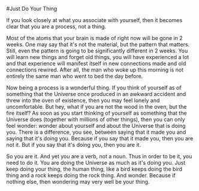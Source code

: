 #Just Do Your Thing

If you look closely at what you associate with yourself, then it becomes clear that you are a process, not a thing.

Most of the atoms that your brain is made of right now will be gone in 2 weeks. One may say that it's not the material, but the pattern that matters. Still, even the pattern is going to be significantly different in 2 weeks. You will learn new things and forget old things, you will have experienced a lot and that experience will manifest itself in new connections made and old connections rewired. After all, the man who woke up this morning is not entirely the same man who went to bed the day before.

Now being a process is a wonderful thing. If you think of yourself as of something that the Universe once produced in an awkward accident and threw into the oven of existence, then you may feel lonely and uncomfortable. But hey, what if you are not the wood in the oven, but the fire itself? As soon as you start thinking of yourself as something that the Universe does (together with millions of other things), then you can only feel wonder: wonder about yourself and about the Universe that is doing you. There is a difference,  you see, between saying that it made you and saying that it's doing you.
Because if you say that it made you, then you are not it. But if you say that it's doing you, then you are it.

So you are it. And yet you are a verb, not a noun. Thus in order to be it, you need to do it. You are doing the Universe as much as it's doing you. Just keep doing your thing, the human thing, like a bird keeps doing the bird thing and a rock keeps doing the rock thing. And wonder. Because if nothing else, then wondering may very well be your thing.
